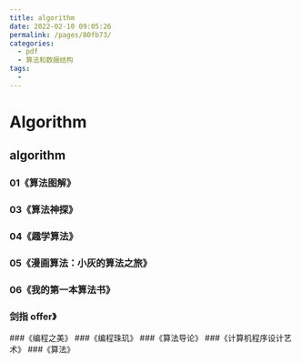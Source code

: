 ```yaml
---
title: algorithm
date: 2022-02-10 09:05:26
permalink: /pages/80fb73/
categories:
  - pdf
  - 算法和数据结构
tags:
  - 
---
```


# Algorithm

## algorithm

### 01《算法图解》
### 03《算法神探》
### 04《趣学算法》
### 05《漫画算法：小灰的算法之旅》
### 06《我的第一本算法书》

### 剑指 offer》
###《编程之美》
###《编程珠玑》
###《算法导论》
###《计算机程序设计艺术》
###《算法》

